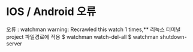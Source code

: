 <h1>IOS / Android 오류</h1>
<p>
오류 : watchman warning: Recrawled this watch 1 times,**
리눅스 터미널 project 파일경로에 적용
$ watchman watch-del-all
$ watchman shutdown-server
</p>

